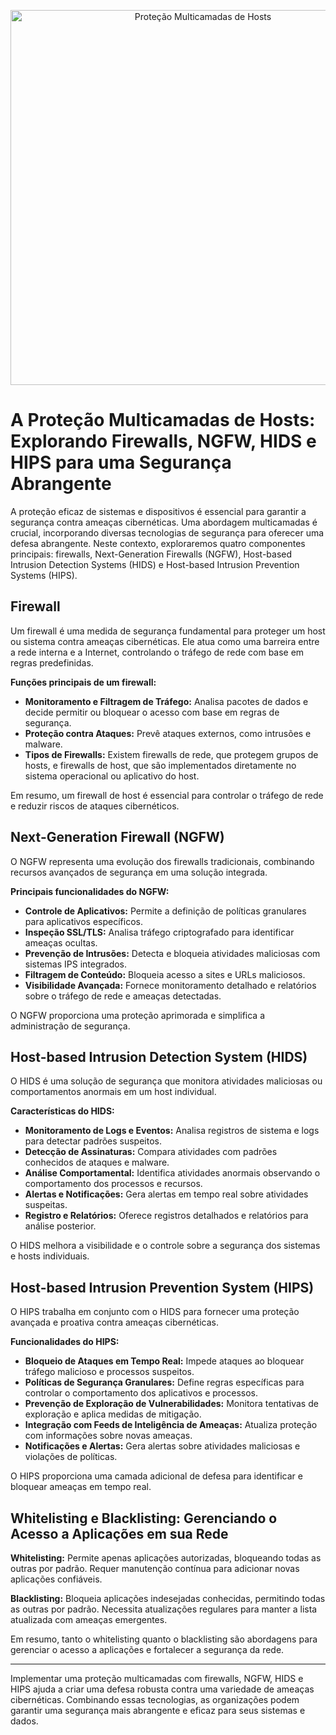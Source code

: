 <p align="center">
  <a href="SUA_URL_DE_IMAGEM">
    <img src="SUA_URL_DE_IMAGEM" alt="Proteção Multicamadas de Hosts" width="600"/>
  </a>
</p>

# A Proteção Multicamadas de Hosts: Explorando Firewalls, NGFW, HIDS e HIPS para uma Segurança Abrangente

A proteção eficaz de sistemas e dispositivos é essencial para garantir a segurança contra ameaças cibernéticas. Uma abordagem multicamadas é crucial, incorporando diversas tecnologias de segurança para oferecer uma defesa abrangente. Neste contexto, exploraremos quatro componentes principais: firewalls, Next-Generation Firewalls (NGFW), Host-based Intrusion Detection Systems (HIDS) e Host-based Intrusion Prevention Systems (HIPS).

## Firewall

Um firewall é uma medida de segurança fundamental para proteger um host ou sistema contra ameaças cibernéticas. Ele atua como uma barreira entre a rede interna e a Internet, controlando o tráfego de rede com base em regras predefinidas.

**Funções principais de um firewall:**
- **Monitoramento e Filtragem de Tráfego:** Analisa pacotes de dados e decide permitir ou bloquear o acesso com base em regras de segurança.
- **Proteção contra Ataques:** Prevê ataques externos, como intrusões e malware.
- **Tipos de Firewalls:** Existem firewalls de rede, que protegem grupos de hosts, e firewalls de host, que são implementados diretamente no sistema operacional ou aplicativo do host.

Em resumo, um firewall de host é essencial para controlar o tráfego de rede e reduzir riscos de ataques cibernéticos.

## Next-Generation Firewall (NGFW)

O NGFW representa uma evolução dos firewalls tradicionais, combinando recursos avançados de segurança em uma solução integrada.

**Principais funcionalidades do NGFW:**
- **Controle de Aplicativos:** Permite a definição de políticas granulares para aplicativos específicos.
- **Inspeção SSL/TLS:** Analisa tráfego criptografado para identificar ameaças ocultas.
- **Prevenção de Intrusões:** Detecta e bloqueia atividades maliciosas com sistemas IPS integrados.
- **Filtragem de Conteúdo:** Bloqueia acesso a sites e URLs maliciosos.
- **Visibilidade Avançada:** Fornece monitoramento detalhado e relatórios sobre o tráfego de rede e ameaças detectadas.

O NGFW proporciona uma proteção aprimorada e simplifica a administração de segurança.

## Host-based Intrusion Detection System (HIDS)

O HIDS é uma solução de segurança que monitora atividades maliciosas ou comportamentos anormais em um host individual.

**Características do HIDS:**
- **Monitoramento de Logs e Eventos:** Analisa registros de sistema e logs para detectar padrões suspeitos.
- **Detecção de Assinaturas:** Compara atividades com padrões conhecidos de ataques e malware.
- **Análise Comportamental:** Identifica atividades anormais observando o comportamento dos processos e recursos.
- **Alertas e Notificações:** Gera alertas em tempo real sobre atividades suspeitas.
- **Registro e Relatórios:** Oferece registros detalhados e relatórios para análise posterior.

O HIDS melhora a visibilidade e o controle sobre a segurança dos sistemas e hosts individuais.

## Host-based Intrusion Prevention System (HIPS)

O HIPS trabalha em conjunto com o HIDS para fornecer uma proteção avançada e proativa contra ameaças cibernéticas.

**Funcionalidades do HIPS:**
- **Bloqueio de Ataques em Tempo Real:** Impede ataques ao bloquear tráfego malicioso e processos suspeitos.
- **Políticas de Segurança Granulares:** Define regras específicas para controlar o comportamento dos aplicativos e processos.
- **Prevenção de Exploração de Vulnerabilidades:** Monitora tentativas de exploração e aplica medidas de mitigação.
- **Integração com Feeds de Inteligência de Ameaças:** Atualiza proteção com informações sobre novas ameaças.
- **Notificações e Alertas:** Gera alertas sobre atividades maliciosas e violações de políticas.

O HIPS proporciona uma camada adicional de defesa para identificar e bloquear ameaças em tempo real.

## Whitelisting e Blacklisting: Gerenciando o Acesso a Aplicações em sua Rede

**Whitelisting:** Permite apenas aplicações autorizadas, bloqueando todas as outras por padrão. Requer manutenção contínua para adicionar novas aplicações confiáveis.

**Blacklisting:** Bloqueia aplicações indesejadas conhecidas, permitindo todas as outras por padrão. Necessita atualizações regulares para manter a lista atualizada com ameaças emergentes.

Em resumo, tanto o whitelisting quanto o blacklisting são abordagens para gerenciar o acesso a aplicações e fortalecer a segurança da rede.

---

Implementar uma proteção multicamadas com firewalls, NGFW, HIDS e HIPS ajuda a criar uma defesa robusta contra uma variedade de ameaças cibernéticas. Combinando essas tecnologias, as organizações podem garantir uma segurança mais abrangente e eficaz para seus sistemas e dados.
